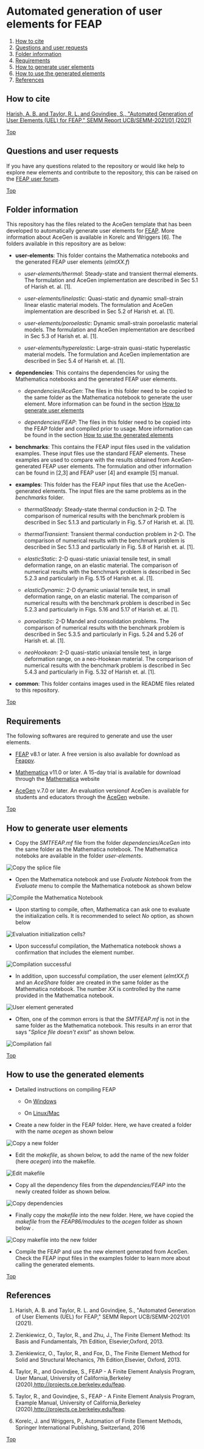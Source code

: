 # Automated generation of user elements for FEAP

1. [How to cite](#how-to-cite)
2. [Questions and user requests](#questions-and-user-requests)
3. [Folder information](#folder-information)
4. [Requirements](#requirements)
5. [How to generate user elements](#how-to-generate-user-elements)
6. [How to use the generated elements](#how-to-use-the-generated-elements)
7. [References](#references)

## How to cite

[Harish, A. B. and Taylor, R. L. and Govindjee, S., "Automated Generation of User Elements (UEL) for FEAP," SEMM Report UCB/SEMM-2021/01 (2021)](
http://faculty.ce.berkeley.edu/sanjay/ucb_semm_2021_01.pdf)

[Top](#Automated-generation-of-user-elements-for-FEAP)

## Questions and user requests

If you have any questions related to the repository or would like help to explore new elements and contribute to the repository, this can be raised on the [FEAP user forum](http://feap.berkeley.edu/forum/index.php).

[Top](#Automated-generation-of-user-elements-for-FEAP)

## Folder information

This repository has the files related to the AceGen template that has been developed to automatically generate user elements for [FEAP](http://projects.ce.berkeley.edu/feap/). More information about AceGen is available in Korelc and Wriggers [6]. The folders available in this repository are as below:

- **user-elements**: This folder contains the Mathematica notebooks and the generated FEAP user elements (*elmtXX.f*)

    - *user-elements/thermal*: Steady-state and transient thermal elements. The formulation and AceGen implementation are described in Sec 5.1 of Harish et. al. [1].

    - *user-elements/linelastic*: Quasi-static and dynamic small-strain linear elastic material models. The formulation and AceGen implementation are described in Sec 5.2 of Harish et. al. [1].

    - *user-elements/poroelastic*: Dynamic small-strain poroelastic material models. The formulation and AceGen implementation are described in Sec 5.3 of Harish et. al. [1].

    - *user-elements/hyperelastic*: Large-strain quasi-static hyperelastic material models. The formulation and AceGen implementation are described in Sec 5.4 of Harish et. al. [1].

- **dependencies**: This contains the dependencies for using the Mathematica notebooks and the generated FEAP user elements. 

    - *dependencies/AceGen*: The files in this folder need to be copied to the same folder as the Mathematica notebook to generate the user element. More information can be found in the section [How to generate user elements](#how-to-generate-user-elements) 
    
    - *dependencies/FEAP*: The files in this folder need to be copied into the FEAP folder and compiled prior to usage. More information can be found in the section [How to use the generated elements](#how-to-use-the-generated-elements)

- **benchmarks**: This contains the FEAP input files used in the validation examples. These input files use the standard FEAP elements. These examples are used to compare with the results obtained from AceGen-generated FEAP user elements. The formulation and other information can be found in [2,3] and FEAP user [4] and example [5] manual.

- **examples**: This folder has the FEAP input files that use the AceGen-generated elements. The input files are the same problems as in the *benchmarks* folder.

    - *thermalSteady*: Steady-state thermal conduction in 2-D. The comparison of numerical results with the benchmark problem is described in Sec 5.1.3 and particularly in Fig. 5.7 of Harish et. al. [1].

    - *thermalTransient*: Transient thermal conduction problem in 2-D. The comparison of numerical results with the benchmark problem is described in Sec 5.1.3 and particularly in Fig. 5.8 of Harish et. al. [1].

    - *elasticStatic*: 2-D quasi-static uniaxial tensile test, in small deformation range, on an elastic material. The comparison of numerical results with the benchmark problem is described in Sec 5.2.3 and particularly in Fig. 5.15 of Harish et. al. [1].

    - *elasticDynamic*: 2-D dynamic uniaxial tensile test, in small deformation range, on an elastic material. The comparison of numerical results with the benchmark problem is described in Sec 5.2.3 and particularly in Figs. 5.16 and 5.17 of Harish et. al. [1].

    - *poroelastic*: 2-D Mandel and consolidation problems. The comparison of numerical results with the benchmark problem is described in Sec 5.3.5 and particularly in Figs. 5.24 and 5.26 of Harish et. al. [1].

    - *neoHookean*: 2-D quasi-static uniaxial tensile test, in large deformation range, on a neo-Hookean material. The comparison of numerical results with the benchmark problem is described in Sec 5.4.3 and particularly in Fig. 5.32 of Harish et. al. [1].

- **common**: This folder contains images used in the README files related to this repository.

[Top](#Automated-generation-of-user-elements-for-FEAP)

## Requirements

The following softwares are required to generate and use the user elements.

- [FEAP](http://projects.ce.berkeley.edu/feap) v8.1 or later. A free version is also available for download as [Feappv](http://projects.ce.berkeley.edu/feap/feappv).

- [Mathematica](https://www.wolfram.com/mathematica) v11.0 or later. A 15-day trial is available for download through the [Mathematica](https://www.wolfram.com/mathematica/trial) website

- [AceGen](http://symech.fgg.uni-lj.si) v.7.0 or later. An evaluation versionof AceGen is available for students and educators through the [AceGen](http://symech.fgg.uni-lj.si/Download.htm) website.

[Top](#Automated-generation-of-user-elements-for-FEAP)

## How to generate user elements

- Copy the *SMTFEAP.mf* file from the folder *dependencies/AceGen* into the same folder as the Mathematica notebook. The Mathematica noteboks are available in the folder *user-elements*.

![Copy the splice file](common/images/00_ToCopy.png "Copy the splice file")

- Open the Mathematica notebook and use *Evaluate Notebook* from the *Evaluate* menu to compile the Mathematica notebook as shown below

![Compile the Mathematica Notebook](common/images/01_Compile.png "Compiling the Mathematica Notebook")

- Upon starting to compile, often, Mathematica can ask one to evaluate the initialization cells. It is recommended to select *No* option, as shown below

![Evaluation initialization cells?](common/images/02_CompileQ.png "Evaluation initialization cells?")

- Upon successful compilation, the Mathematica notebook shows a confirmation that includes the element number. 

![Compilation successful](common/images/03_CompileSuccA.png "Compilation successful")

- In addition, upon successful compilation, the user element (*elmtXX.f*) and an *AceShare* folder are created in the same folder as the Mathematica notebook. The number *XX* is controlled by the name provided in the Mathematica notebook.

![User element generated](common/images/03_CompileSuccB.png "User element generated")

- Often, one of the common errors is that the *SMTFEAP.mf* is not in the same folder as the Mathematica notebook. This results in an error that says "*Splice file doesn't exist*" as shown below.

![Compilation fail](common/images/04_CompileFail.png "Compilation fail")

[Top](#Automated-generation-of-user-elements-for-FEAP)

## How to use the generated elements

- Detailed instructions on compiling FEAP

    - On [Windows](https://www.youtube.com/watch?v=7QAh6QvOT6s)

    - On [Linux/Mac](https://www.youtube.com/watch?v=_ohQ__rqq3Y)

- Create a new folder in the FEAP folder. Here, we have created a folder with the name *acegen* as shown below

![Copy a new folder](common/images/00_CreateFolder.png "Copy a new folder")

- Edit the *makefile*, as shown below, to add the name of the new folder (here *acegen*) into the makefile.

![Edit makefile](common/images/01_EditMake.png "Edit makefile")

- Copy all the dependency files from the *dependencies/FEAP* into the newly created folder as shown below.

![Copy dependencies](common/images/02_CopyFEAPDep.png "Copy dependencies")

- Finally copy the *makefile* into the new folder. Here, we have copied the *makefile* from the *FEAP86/modules* to the *acegen* folder as shown below .

![Copy makefile into the new folder](common/images/03_CopyMake.png "Copy makefile into the new folder")

- Compile the FEAP and use the new element generated from AceGen. Check the FEAP input files in the examples folder to learn more about calling the generated elements.

[Top](#Automated-generation-of-user-elements-for-FEAP)

## References

1. Harish, A. B. and Taylor, R. L. and Govindjee, S., "Automated Generation of User Elements (UEL) for FEAP," SEMM Report UCB/SEMM-2021/01 (2021).

2. Zienkiewicz, O., Taylor, R., and Zhu, J., The Finite Element Method: Its Basis and Fundamentals, 7th Edition, Elsevier,Oxford, 2013.

3. Zienkiewicz, O., Taylor, R., and Fox, D., The Finite Element Method for Solid and Structural Mechanics, 7th Edition,Elsevier, Oxford, 2013.

4. Taylor, R., and Govindjee, S., FEAP - A Finite Element Analysis Program, User Manual, University of California,Berkeley (2020),http://projects.ce.berkeley.edu/feap.

5. Taylor, R., and Govindjee, S., FEAP - A Finite Element Analysis Program, Example Manual, University of California,Berkeley (2020),http://projects.ce.berkeley.edu/feap.

6. Korelc, J. and Wriggers, P., Automation of Finite Element Methods, Springer International Publishing, Switzerland, 2016

[Top](#Automated-generation-of-user-elements-for-FEAP)
